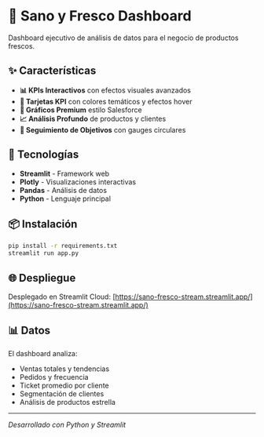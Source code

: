 # 🥑 Sano y Fresco Dashboard

Dashboard ejecutivo de análisis de datos para el negocio de productos frescos.

## ✨ Características

- **📊 KPIs Interactivos** con efectos visuales avanzados
- **🎨 Tarjetas KPI** con colores temáticos y efectos hover
- **🍩 Gráficos Premium** estilo Salesforce
- **📈 Análisis Profundo** de productos y clientes
- **🎯 Seguimiento de Objetivos** con gauges circulares

## 🚀 Tecnologías

- **Streamlit** - Framework web
- **Plotly** - Visualizaciones interactivas
- **Pandas** - Análisis de datos
- **Python** - Lenguaje principal

## 📦 Instalación

```bash
pip install -r requirements.txt
streamlit run app.py
```

## 🌐 Despliegue

Desplegado en Streamlit Cloud: [https://sano-fresco-stream.streamlit.app/](https://sano-fresco-stream.streamlit.app/)

## 📊 Datos

El dashboard analiza:
- Ventas totales y tendencias
- Pedidos y frecuencia
- Ticket promedio por cliente
- Segmentación de clientes
- Análisis de productos estrella

---
*Desarrollado con Python y Streamlit*
